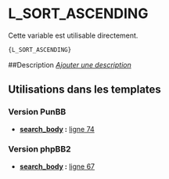 # L_SORT_ASCENDING


Cette variable est utilisable directement.

```html
{L_SORT_ASCENDING}
```

##Description
[*Ajouter une description*](https://fa-tvars.appspot.com/var/L_SORT_ASCENDING)

## Utilisations dans les templates

### Version PunBB

* __[search_body](../tpl/var/punbb/search_body.md#readme) :__ [ligne 74](../tpl/src/punbb/search_body.tpl#L74)

### Version phpBB2

* __[search_body](../tpl/var/subsilver/search_body.md#readme) :__ [ligne 67](../tpl/src/subsilver/search_body.tpl#L67)